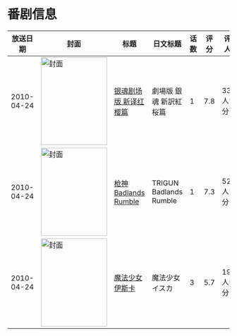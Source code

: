 # 番剧信息

|放送日期|封面|标题|日文标题|话数|评分|评分人数|
|---|---|---|---|---|---|---|
|2010-04-24|<img src="//lain.bgm.tv/pic/cover/c/60/dc/4475_ZATYj.jpg" alt="封面" style="width:150px;height:200px;object-fit:cover;">|[银魂剧场版 新译红樱篇](https://bangumi.tv/subject/4475)|劇場版 銀魂 新訳紅桜篇|1|7.8|3351人评分|
|2010-04-24|<img src="//lain.bgm.tv/pic/cover/c/bc/9d/10782_XX442.jpg" alt="封面" style="width:150px;height:200px;object-fit:cover;">|[枪神 Badlands Rumble](https://bangumi.tv/subject/10782)|TRIGUN Badlands Rumble|1|7.3|529人评分|
|2010-04-24|<img src="/img/no_icon_subject.png" alt="封面" style="width:150px;height:200px;object-fit:cover;">|[魔法少女伊斯卡](https://bangumi.tv/subject/45919)|魔法少女イスカ|3|5.7|194人评分|
